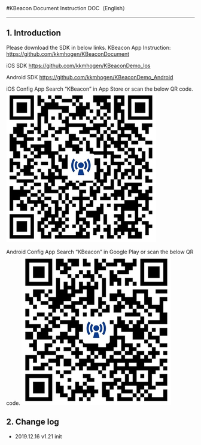 #KBeacon Document Instruction DOC（English）

----
## 1. Introduction
Please download the SDK in below links.
KBeacon App Instruction:
https://github.com/kkmhogen/KBeaconDocument

iOS SDK
https://github.com/kkmhogen/KBeaconDemo_Ios

Android SDK
https://github.com/kkmhogen/KBeaconDemo_Android

iOS Config App
Search “KBeacon” in App Store or scan the below QR code.
![avatar](https://github.com/kkmhogen/KBeaconDocument/blob/master/IosApp.jpg)

Android Config App
Search “KBeacon” in Google Play or scan the below QR code.
![avatar](https://github.com/kkmhogen/KBeaconDocument/blob/master/AndroidApp.jpg)

## 2. Change log
* 2019.12.16 v1.21 init

